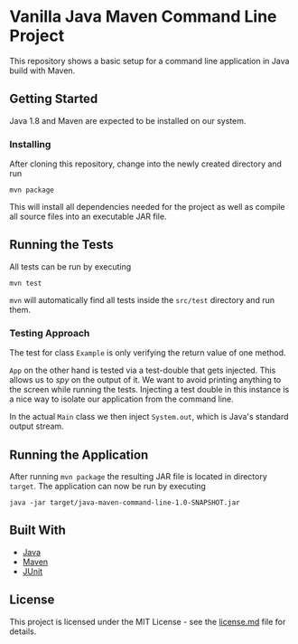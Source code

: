 # Vanilla Java Maven Command Line Project

This repository shows a basic setup for a command line application in Java build with Maven.


## Getting Started

Java 1.8 and Maven are expected to be installed on our system.


### Installing

After cloning this repository, change into the newly created directory and run

```
mvn package
```

This will install all dependencies needed for the project as well as compile all source files into an executable JAR file.


## Running the Tests

All tests can be run by executing

```
mvn test
```

`mvn` will automatically find all tests inside the `src/test` directory and run them.


### Testing Approach

The test for class `Example` is only verifying the return value of one method.

`App` on the other hand is tested via a test-double that gets injected.
This allows us to _spy_ on the output of it.
We want to avoid printing anything to the screen while running the tests.
Injecting a test double in this instance is a nice way to isolate our application from the command line.

In the actual `Main` class we then inject `System.out`, which is Java's standard output stream.


## Running the Application

After running `mvn package` the resulting JAR file is located in directory `target`.
The application can now be run by executing

```
java -jar target/java-maven-command-line-1.0-SNAPSHOT.jar
```


## Built With

- [Java](https://www.java.com)
- [Maven](https://maven.apache.org)
- [JUnit](http://junit.org)


## License

This project is licensed under the MIT License - see the [license.md](license.md) file for details.
